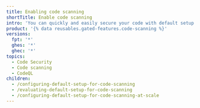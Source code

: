 ```yaml
---
title: Enabling code scanning
shortTitle: Enable code scanning
intro: 'You can quickly and easily secure your code with default setup for {% data variables.product.prodname_code_scanning %}.'
product: '{% data reusables.gated-features.code-scanning %}'
versions:
  fpt: '*'
  ghes: '*'
  ghec: '*'
topics:
  - Code Security
  - Code scanning
  - CodeQL
children:
  - /configuring-default-setup-for-code-scanning
  - /evaluating-default-setup-for-code-scanning
  - /configuring-default-setup-for-code-scanning-at-scale
---
```

